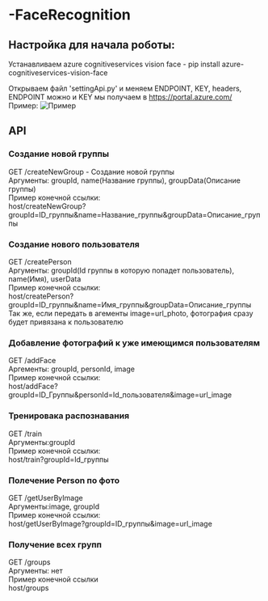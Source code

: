 # -FaceRecognition
## Настройка для начала роботы: ##
Устанавливаем azure cognitiveservices vision face - pip install azure-cognitiveservices-vision-face

Открываем файл 'settingApi.py' и меняем ENDPOINT, KEY, headers, ENDPOINT можно и KEY мы получаем в https://portal.azure.com/
<br/>Пример:
![Пример](https://sun3-11.userapi.com/FCRt7AQ_Lg9-I2TzEiYMIrVahne5RaghuG6SpA/RdjQhxN-T9A.jpg)

## API ##
### Создание новой группы ###
GET /createNewGroup - Создание новой группы<br/>
Аргументы: groupId, name(Название группы), groupData(Описание группы)<br/>
Пример конечной ссылки:
<br/> host/createNewGroup?groupId=ID_группы&name=Название_группы&groupData=Описание_группы

### Создание нового пользователя ###
GET /createPerson<br/>
Аргументы: groupId(Id группы в которую попадет пользователь), name(Имя), userData<br/>
Пример конечной ссылки:
<br/> host/createPerson?groupId=ID_группы&name=Имя_группы&groupData=Описание_группы<br/>
Так же, если передать в агементы image=url_photo, фотография сразу будет привязана к пользователю

### Добавление фотографий к уже имеющимся пользователям ###
GET /addFace
<br/>Аргементы: groupId, personId, image<br/>
Пример конечной ссылки:<br/>
host/addFace?groupId=ID_Группы&personId=Id_пользователя&image=url_image

### Тренировака распознавания ###
GET /train<br/>
Аргументы:groupId<br/>
Пример конечной ссылки:<br/>
host/train?groupId=Id_группы

### Полечение Person по фото ###
GET /getUserByImage<br/>
Аргументы:image, groupId<br/>
Пример конечной ссылки:<br/>
host/getUserByImage?groupId=ID_группы&image=url_image

### Получение всех групп ###
GET /groups<br/>
Аргументы: нет<br/>
Пример конечной ссылки<br/>
host/groups

